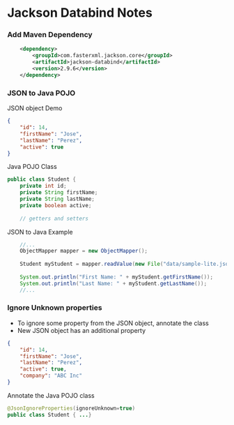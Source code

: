 # Jackson Databind Notes

### Add Maven Dependency
```xml
    <dependency>
	    <groupId>com.fasterxml.jackson.core</groupId>
	    <artifactId>jackson-databind</artifactId>
	    <version>2.9.6</version>
	</dependency>
```

### JSON to Java POJO

JSON object Demo
```json
{
	"id": 14,
	"firstName": "Jose",
	"lastName": "Perez",
	"active": true
}
```
Java POJO Class
```java
public class Student {
	private int id;
	private String firstName;
	private String lastName;
	private boolean active;
	
	// getters and setters
```

JSON to Java Example
```java
    //...
    ObjectMapper mapper = new ObjectMapper();
        	
    Student myStudent = mapper.readValue(new File("data/sample-lite.json"), Student.class);
    
    System.out.println("First Name: " + myStudent.getFirstName());
    System.out.println("Last Name: " + myStudent.getLastName());
    //...
```

### Ignore Unknown properties
* To ignore some property from the JSON object, annotate the class
* New JSON object has an additional property
```json
{
	"id": 14,
	"firstName": "Jose",
	"lastName": "Perez",
    "active": true,
    "company": "ABC Inc"
}
```
Annotate the Java POJO class
```java
@JsonIgnoreProperties(ignoreUnknown=true)
public class Student { ...} 
```